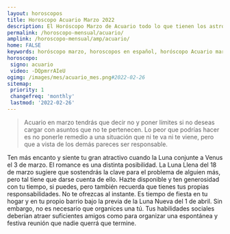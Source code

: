 ```yaml
---
layout: horoscopos
title: Horoscopo Acuario Marzo 2022
description: El Horóscopo Marzo de Acuario todo lo que tienen los astros preparados para este mes, amor, trabajo, familia. Todo sobre astrologia, tarot, predicciones. Horoscopo gratis en español, predicciones y astrología.
permalink: /horoscopo-mensual/acuario/
amplink: /horoscopo-mensual/amp/acuario/
home: FALSE
keywords: horóscopo marzo, horoscopos en español, horóscopo Acuario marzo , horóscopo esperanza gracia, horoscop, horóscopos gratis, horoscopo Acuario, Tarot, Astrologia, Zodíaco, Acuario, horoscopo gratis, horoscopo del mes 
horoscopo:
 signo: acuario
 video: -DQpmrrAIeU
ogimg: /images/mes/acuario_mes.png#2022-02-26
sitemap:
 priority: 1
 changefreq: 'monthly'
 lastmod: '2022-02-26'
---
```



 > Acuario en marzo tendrás que decir no y poner límites si no deseas cargar con asuntos que no te pertenecen. Lo peor que podrías hacer es no ponerle remedio a una situación que ni te va ni te viene, pero que a vista de los demás pareces ser responsable.



Ten más encanto y siente tu gran atractivo cuando la Luna conjunte a Venus el 3 de marzo. El romance es una distinta posibilidad. La Luna Llena del 18 de marzo sugiere que sostendrás la clave para el problema de alguien más, pero tal tiene que darse cuenta de ello. Hazte disponible y ten generosidad con tu tiempo, si puedes, pero también recuerda que tienes tus propias responsabilidades. No te ofrezcas al instante. Es tiempo de fiesta en tu hogar y en tu propio barrio bajo la previa de la Luna Nueva del 1 de abril. Sin embargo, no es necesario que organices una tú. Tus habilidades sociales deberían atraer suficientes amigos como para organizar una espontánea y festiva reunión que nadie querrá que termine.